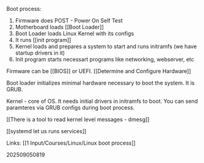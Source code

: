 Boot process:
1) Firmware does POST - Power On Self Test
2) Motherboard loads [[Boot Loader]]
3) Boot Loader loads Linux Kernel with its configs
4) It runs [[init program]]
5) Kernel loads and prepares a system to start and runs initramfs (we have startup drivers in it)
6) Init program starts necessart programs like networking, webserver, etc

Firmware can be [[BIOS]] or UEFI. [[Determine and Configure Hardware]]

Boot loader initializes minimal hardware necessary to boot the system. It is GRUB.

Kernel - core of OS. It needs initial drivers in initramfs to boot. You can send paramteres via GRUB configs during boot process.

[[There is a tool to read kernel level messages - dmesg]]

[[systemd let us runs services]]




Links: [[1 Input/Courses/Linux/Linux boot process]]

202509050819

